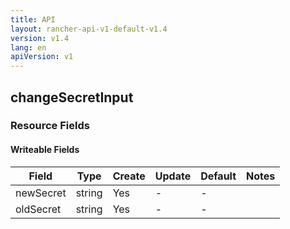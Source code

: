 ```yaml
---
title: API
layout: rancher-api-v1-default-v1.4
version: v1.4
lang: en
apiVersion: v1
---
```


## changeSecretInput



### Resource Fields

#### Writeable Fields

Field | Type | Create | Update | Default | Notes
---|---|---|---|---|---
newSecret | string | Yes | - | - | 
oldSecret | string | Yes | - | - | 



<br>
